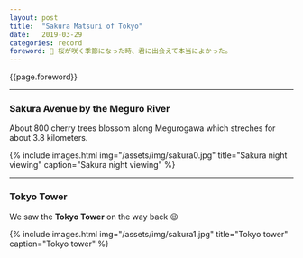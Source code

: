 ```yaml
---
layout: post
title:  "Sakura Matsuri of Tokyo"
date:   2019-03-29
categories: record
foreword: 🌸 桜が咲く季節になった時、君に出会えて本当によかった。
---
```


{{page.foreword}}

---
### Sakura Avenue by the Meguro River

About 800 cherry trees blossom along Megurogawa which streches for about 3.8 kilometers.

{% include images.html img="/assets/img/sakura0.jpg" title="Sakura night viewing" caption="Sakura night viewing" %}

---
### Tokyo Tower

We saw the **Tokyo Tower** on the way back 😉

{% include images.html img="/assets/img/sakura1.jpg" title="Tokyo tower" caption="Tokyo tower" %}
